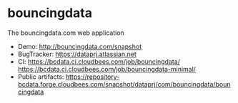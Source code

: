 bouncingdata
============

The bouncingdata.com web application

- Demo: http://bouncingdata.com/snapshot
- BugTracker: https://dataprj.atlassian.net
- CI: https://bcdata.ci.cloudbees.com/job/bouncingdata/  
      https://bcdata.ci.cloudbees.com/job/bouncingdata-minimal/
- Public artifacts: https://repository-bcdata.forge.cloudbees.com/snapshot/dataprj/com/bouncingdata/bouncingdata
